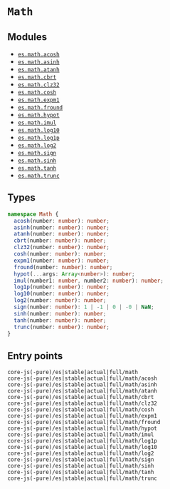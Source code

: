 # `Math`

## Modules

- [`es.math.acosh`](/packages/core-js/modules/es.math.acosh.js)
- [`es.math.asinh`](/packages/core-js/modules/es.math.asinh.js)
- [`es.math.atanh`](/packages/core-js/modules/es.math.atanh.js)
- [`es.math.cbrt`](/packages/core-js/modules/es.math.cbrt.js)
- [`es.math.clz32`](/packages/core-js/modules/es.math.clz32.js)
- [`es.math.cosh`](/packages/core-js/modules/es.math.cosh.js)
- [`es.math.expm1`](/packages/core-js/modules/es.math.expm1.js)
- [`es.math.fround`](/packages/core-js/modules/es.math.fround.js)
- [`es.math.hypot`](/packages/core-js/modules/es.math.hypot.js)
- [`es.math.imul`](/packages/core-js/modules/es.math.imul.js)
- [`es.math.log10`](/packages/core-js/modules/es.math.log10.js)
- [`es.math.log1p`](/packages/core-js/modules/es.math.log1p.js)
- [`es.math.log2`](/packages/core-js/modules/es.math.log2.js)
- [`es.math.sign`](/packages/core-js/modules/es.math.sign.js)
- [`es.math.sinh`](/packages/core-js/modules/es.math.sinh.js)
- [`es.math.tanh`](/packages/core-js/modules/es.math.tanh.js)
- [`es.math.trunc`](/packages/core-js/modules/es.math.trunc.js)

## Types

```ts
namespace Math {
  acosh(number: number): number;
  asinh(number: number): number;
  atanh(number: number): number;
  cbrt(number: number): number;
  clz32(number: number): number;
  cosh(number: number): number;
  expm1(number: number): number;
  fround(number: number): number;
  hypot(...args: Array<number>): number;
  imul(number1: number, number2: number): number;
  log1p(number: number): number;
  log10(number: number): number;
  log2(number: number): number;
  sign(number: number): 1 | -1 | 0 | -0 | NaN;
  sinh(number: number): number;
  tanh(number: number): number;
  trunc(number: number): number;
}
```

## Entry points

```
core-js(-pure)/es|stable|actual|full/math
core-js(-pure)/es|stable|actual|full/math/acosh
core-js(-pure)/es|stable|actual|full/math/asinh
core-js(-pure)/es|stable|actual|full/math/atanh
core-js(-pure)/es|stable|actual|full/math/cbrt
core-js(-pure)/es|stable|actual|full/math/clz32
core-js(-pure)/es|stable|actual|full/math/cosh
core-js(-pure)/es|stable|actual|full/math/expm1
core-js(-pure)/es|stable|actual|full/math/fround
core-js(-pure)/es|stable|actual|full/math/hypot
core-js(-pure)/es|stable|actual|full/math/imul
core-js(-pure)/es|stable|actual|full/math/log1p
core-js(-pure)/es|stable|actual|full/math/log10
core-js(-pure)/es|stable|actual|full/math/log2
core-js(-pure)/es|stable|actual|full/math/sign
core-js(-pure)/es|stable|actual|full/math/sinh
core-js(-pure)/es|stable|actual|full/math/tanh
core-js(-pure)/es|stable|actual|full/math/trunc
```
